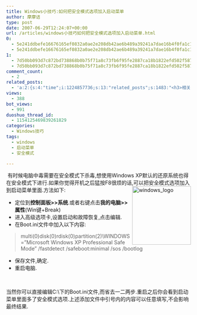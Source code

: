 ```yaml
---
title: Windows小技巧:如何把安全模式选项加入启动菜单
author: 摩摩诘
type: post
date: 2007-06-29T12:24:07+00:00
url: /articles/windows小技巧如何把安全模式选项加入启动菜单.html
0:
  - 5e241ddbefe16676165ef0832a0ae2e208db42ae6b489a39241a7dae16b4f0fa1c1d4965e8e49f57c36e18841477bafa
  - 5e241ddbefe16676165ef0832a0ae2e208db42ae6b489a39241a7dae16b4f0fa1c1d4965e8e49f57c36e18841477bafa
1:
  - 7d50bb093d7c872bd738868b0b75f71a8c73fb6f95fe2887ca18b1822efd502f5871b703c70555db0673ec5ee2f3e91c
  - 7d50bb093d7c872bd738868b0b75f71a8c73fb6f95fe2887ca18b1822efd502f5871b703c70555db0673ec5ee2f3e91c
comment_count:
  - 2
related_posts:
  - 'a:2:{s:4:"time";i:1224857736;s:13:"related_posts";s:1483:"<h3>相关日志</h3><ul class="related_post"><li><a href="http://www.digglife.cn/articles/clean-up-desktop-improve-productivity-2.html" title="彻底清空桌面,让启动程序更加高效Part.2">彻底清空桌面,让启动程序更加高效Part.2</a></li><li><a href="http://www.digglife.cn/articles/clean-up-desktop-improve-productivity-1.html" title="彻底清空桌面,让启动程序更加高效Part.1">彻底清空桌面,让启动程序更加高效Part.1</a></li><li><a href="http://www.digglife.cn/articles/five-windows-explorer-tweaks.html" title="5大Windows Explorer优化技巧">5大Windows Explorer优化技巧</a></li><li><a href="http://www.digglife.cn/articles/copy-and-paste-with-middle-click.html" title="使用鼠标中键快速进行复制粘贴">使用鼠标中键快速进行复制粘贴</a></li><li><a href="http://www.digglife.cn/articles/10-tips-of-windows-xp-average-users-dont-know.html" title="10个你可能不知道的Windows XP小技巧">10个你可能不知道的Windows XP小技巧</a></li><li><a href="http://www.digglife.cn/articles/copy-error-message-box-to-clipboard.html" title="小技巧:如何复制Windows信息框文字到剪切板">小技巧:如何复制Windows信息框文字到剪切板</a></li><li><a href="http://www.digglife.cn/articles/%e9%85%b7%e8%bd%af%e6%8e%a8%e8%8d%90windows-explorer%e6%9d%80%e6%89%8bxplorer2.html" title="酷软推荐:Windows Explorer杀手,Xplorer2">酷软推荐:Windows Explorer杀手,Xplorer2</a></li></ul>";}'
views:
  - 388
bot_views:
  - 991
duoshuo_thread_id:
  - 1154125469839261829
categories:
  - Windows技巧
tags:
  - windows
  - 启动菜单
  - 安全模式

---
```

&nbsp;有时候电脑中毒需要在安全模式下杀毒,想使用Windows XP默认的还原系统也得在安全模式下进行.如果你觉得开机之后猛按F8很烦的话,可以把安全模式选项加入到启动菜单里面.方法如下:   <img height="160" alt="windows_logo" src="http://digglife.qiniudn.com/wp-content/uploads/3/379/2007/06/windows-logo.jpg" width="160" align="right" />

  * 定位到**控制面板>>系统**.或者右键点击**我的电脑>>属性**(Win键+Break) 
  * 进入高级选项卡,设置启动和故障恢复,点击编辑.&nbsp; 
  * 在Boot.ini文件中加入以下内容: 

> multi(0)disk(0)rdisk(0)partition(2)\WINDOWS=&#8221;Microsoft Windows XP Professional Safe Mode&#8221; /fastdetect /safeboot:minimal /sos /bootlog 

  * 保存文件,确定. 
  * 重启电脑.

&nbsp;

当然你可以直接编辑C:\下的Boot.ini文件,而省去一二两步.重启之后你会看到启动菜单里面多了安全模式选项.上述添加文件中引号内的内容可以任意填写,不会影响最终结果.